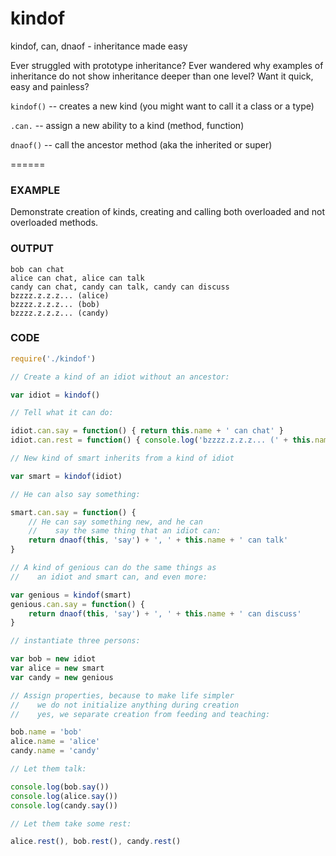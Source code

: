 kindof
======

kindof, can, dnaof - inheritance made easy

Ever struggled with prototype inheritance? Ever wandered why examples of inheritance do not show inheritance deeper than one level? Want it quick, easy and painless?

`kindof()` -- creates a new kind (you might want to call it a class or a type)

`.can.` -- assign a new ability to a kind (method, function)

`dnaof()` -- call the ancestor method (aka the inherited or super)

======

### EXAMPLE

Demonstrate creation of kinds, creating and calling both overloaded and not overloaded methods.

### OUTPUT

```text
bob can chat
alice can chat, alice can talk
candy can chat, candy can talk, candy can discuss
bzzzz.z.z.z... (alice)
bzzzz.z.z.z... (bob)
bzzzz.z.z.z... (candy)
```

### CODE

```javascript
require('./kindof')

// Create a kind of an idiot without an ancestor:

var idiot = kindof()

// Tell what it can do:

idiot.can.say = function() { return this.name + ' can chat' }
idiot.can.rest = function() { console.log('bzzzz.z.z.z... (' + this.name + ')') }

// New kind of smart inherits from a kind of idiot

var smart = kindof(idiot)

// He can also say something:

smart.can.say = function() {
	// He can say something new, and he can
	//    say the same thing that an idiot can:
	return dnaof(this, 'say') + ', ' + this.name + ' can talk'
}

// A kind of genious can do the same things as
//    an idiot and smart can, and even more:

var genious = kindof(smart)
genious.can.say = function() {
	return dnaof(this, 'say') + ', ' + this.name + ' can discuss'
}

// instantiate three persons:

var bob = new idiot
var alice = new smart
var candy = new genious

// Assign properties, because to make life simpler
//    we do not initialize anything during creation
//    yes, we separate creation from feeding and teaching:

bob.name = 'bob'
alice.name = 'alice'
candy.name = 'candy'

// Let them talk:

console.log(bob.say())
console.log(alice.say())
console.log(candy.say())

// Let them take some rest:

alice.rest(), bob.rest(), candy.rest()
```
